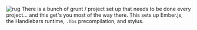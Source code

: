 ![rug](http://www.internetrugs.com/blog/wp-content/uploads/2008/06/india-zamin-oriental-rug.jpg)
There is a bunch of grunt / project set up that needs to be done every project... and this get's you most of the way there. This sets up Ember.js, the Handlebars runtime, `.hbs` precompilation, and stylus.
